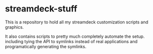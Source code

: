# streamdeck-stuff

This is a repository to hold all my streamdeck customization scripts and graphics.

It also contains scripts to pretty much completely automate the setup. including tying the API to symlinks instead of real applications and programatically generating the symlinks. 
